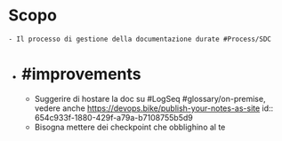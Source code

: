 # Scopo
	- Il processo di gestione della documentazione durate #Process/SDC
- # #improvements
	- Suggerire di hostare la doc su #LogSeq #glossary/on-premise, vedere anche https://devops.bike/publish-your-notes-as-site
	  id:: 654c933f-1880-429f-a79a-b7108755b5d9
	- Bisogna mettere dei checkpoint che obblighino al te